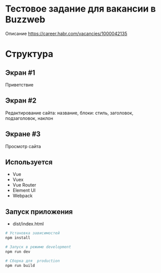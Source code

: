 
# Тестовое задание для вакансии в Buzzweb

Описание <https://career.habr.com/vacancies/1000042135>

# Структура

## Экран #1

Приветствие

## Экран #2

Редактирование сайта: название, блоки: стиль, заголовок, подзаголовок, наклон

## Экране #3

Просмотр сайта

## Используется

- Vue
- Vuex
- Vue Router
- Element UI
- Webpack

## Запуск приложения

- dist/index.html

``` bash
# Установка зависимостей
npm install

# Запуск в режиме development
npm run dev

# Сборка для  production
npm run build

```
